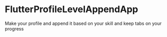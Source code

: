 # FlutterProfileLevelAppendApp
Make your profile and append it based on your skill and keep tabs on your progress
